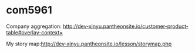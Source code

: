# com5961

Company aggregation: http://dev-xinyu.pantheonsite.io/customer-product-table#overlay-context=

My story map:http://dev-xinyu.pantheonsite.io/lesson/storymap.php
